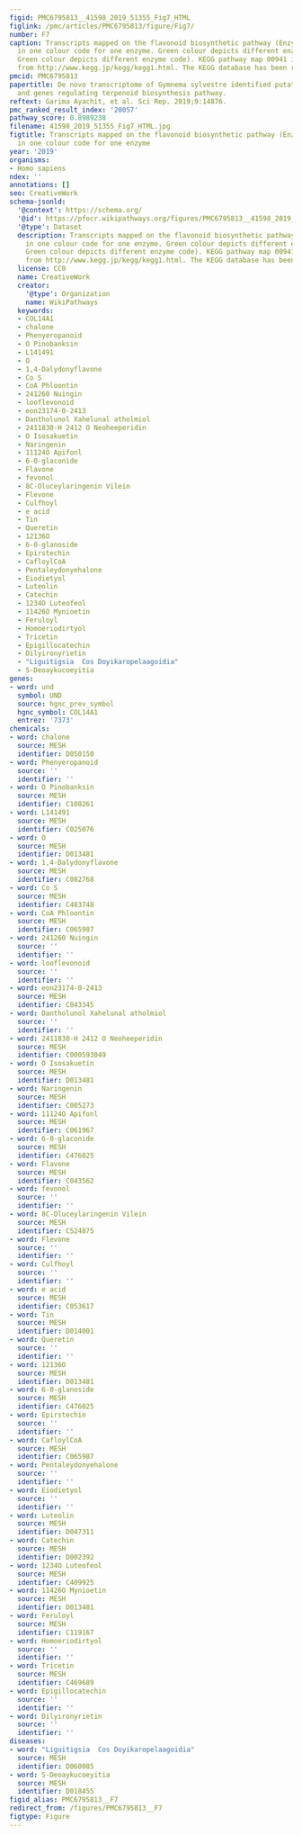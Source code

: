 ```yaml
---
figid: PMC6795813__41598_2019_51355_Fig7_HTML
figlink: /pmc/articles/PMC6795813/figure/Fig7/
number: F7
caption: Transcripts mapped on the flavonoid biosynthetic pathway (Enzymes highlighted
  in one colour code for one enzyme. Green colour depicts different enzyme code).
  Green colour depicts different enzyme code). KEGG pathway map 00941 is mined here
  from http://www.kegg.jp/kegg/kegg1.html. The KEGG database has been reported previously–.
pmcid: PMC6795813
papertitle: De novo transcriptome of Gymnema sylvestre identified putative lncRNA
  and genes regulating terpenoid biosynthesis pathway.
reftext: Garima Ayachit, et al. Sci Rep. 2019;9:14876.
pmc_ranked_result_index: '20057'
pathway_score: 0.8989238
filename: 41598_2019_51355_Fig7_HTML.jpg
figtitle: Transcripts mapped on the flavonoid biosynthetic pathway (Enzymes highlighted
  in one colour code for one enzyme
year: '2019'
organisms:
- Homo sapiens
ndex: ''
annotations: []
seo: CreativeWork
schema-jsonld:
  '@context': https://schema.org/
  '@id': https://pfocr.wikipathways.org/figures/PMC6795813__41598_2019_51355_Fig7_HTML.html
  '@type': Dataset
  description: Transcripts mapped on the flavonoid biosynthetic pathway (Enzymes highlighted
    in one colour code for one enzyme. Green colour depicts different enzyme code).
    Green colour depicts different enzyme code). KEGG pathway map 00941 is mined here
    from http://www.kegg.jp/kegg/kegg1.html. The KEGG database has been reported previously–.
  license: CC0
  name: CreativeWork
  creator:
    '@type': Organization
    name: WikiPathways
  keywords:
  - COL14A1
  - chalone
  - Phenyeropanoid
  - O Pinobanksin
  - L141491
  - O
  - 1,4-Dalydonyflavone
  - Co S
  - CoA Phloontin
  - 241260 Nuingin
  - looflevonoid
  - eon23174-0-2413
  - Dantholunol Xahelunal atholmiol
  - 2411830-H 2412 O Neoheeperidin
  - O Isosakuetin
  - Naringenin
  - 11124O Apifonl
  - 6-0-glaconide
  - Flavone
  - fevonol
  - 8C-Oluceylaringenin Vilein
  - Flevone
  - Culfhoyl
  - e acid
  - Tin
  - Queretin
  - 12136O
  - 6-0-glanoside
  - Epirstechin
  - CafloylCoA
  - Pentaleydonyehalone
  - Eiodietyol
  - Luteolin
  - Catechin
  - 1234O Luteofeol
  - 11426O Mynioetin
  - Feruloyl
  - Homoeriodirtyol
  - Tricetin
  - Epigillocatechin
  - Dilyironyrietin
  - "Liguitigsia  Cos Doyikaropelaagoidia"
  - S-Deoaykucoeyitia
genes:
- word: und
  symbol: UND
  source: hgnc_prev_symbol
  hgnc_symbol: COL14A1
  entrez: '7373'
chemicals:
- word: chalone
  source: MESH
  identifier: D050150
- word: Phenyeropanoid
  source: ''
  identifier: ''
- word: O Pinobanksin
  source: MESH
  identifier: C108261
- word: L141491
  source: MESH
  identifier: C025076
- word: O
  source: MESH
  identifier: D013481
- word: 1,4-Dalydonyflavone
  source: MESH
  identifier: C082768
- word: Co S
  source: MESH
  identifier: C483748
- word: CoA Phloontin
  source: MESH
  identifier: C065987
- word: 241260 Nuingin
  source: ''
  identifier: ''
- word: looflevonoid
  source: ''
  identifier: ''
- word: eon23174-0-2413
  source: MESH
  identifier: C043345
- word: Dantholunol Xahelunal atholmiol
  source: ''
  identifier: ''
- word: 2411830-H 2412 O Neoheeperidin
  source: MESH
  identifier: C000593049
- word: O Isosakuetin
  source: MESH
  identifier: D013481
- word: Naringenin
  source: MESH
  identifier: C005273
- word: 11124O Apifonl
  source: MESH
  identifier: C061967
- word: 6-0-glaconide
  source: MESH
  identifier: C476025
- word: Flavone
  source: MESH
  identifier: C043562
- word: fevonol
  source: ''
  identifier: ''
- word: 8C-Oluceylaringenin Vilein
  source: MESH
  identifier: C524875
- word: Flevone
  source: ''
  identifier: ''
- word: Culfhoyl
  source: ''
  identifier: ''
- word: e acid
  source: MESH
  identifier: C053617
- word: Tin
  source: MESH
  identifier: D014001
- word: Queretin
  source: ''
  identifier: ''
- word: 12136O
  source: MESH
  identifier: D013481
- word: 6-0-glanoside
  source: MESH
  identifier: C476025
- word: Epirstechin
  source: ''
  identifier: ''
- word: CafloylCoA
  source: MESH
  identifier: C065987
- word: Pentaleydonyehalone
  source: ''
  identifier: ''
- word: Eiodietyol
  source: ''
  identifier: ''
- word: Luteolin
  source: MESH
  identifier: D047311
- word: Catechin
  source: MESH
  identifier: D002392
- word: 1234O Luteofeol
  source: MESH
  identifier: C409925
- word: 11426O Mynioetin
  source: MESH
  identifier: D013481
- word: Feruloyl
  source: MESH
  identifier: C119167
- word: Homoeriodirtyol
  source: ''
  identifier: ''
- word: Tricetin
  source: MESH
  identifier: C469689
- word: Epigillocatechin
  source: ''
  identifier: ''
- word: Dilyironyrietin
  source: ''
  identifier: ''
diseases:
- word: "Liguitigsia  Cos Doyikaropelaagoidia"
  source: MESH
  identifier: D060085
- word: S-Deoaykucoeyitia
  source: MESH
  identifier: D018455
figid_alias: PMC6795813__F7
redirect_from: /figures/PMC6795813__F7
figtype: Figure
---
```

